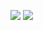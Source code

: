 <img src="https://img.shields.io/badge/Python-ECEC0F?style=flat-square&logo=python&logoColor=white"/> <img src="https://img.shields.io/badge/Discord.py-1960C5?style=flat-square&logo=python&logoColor=white"/>
